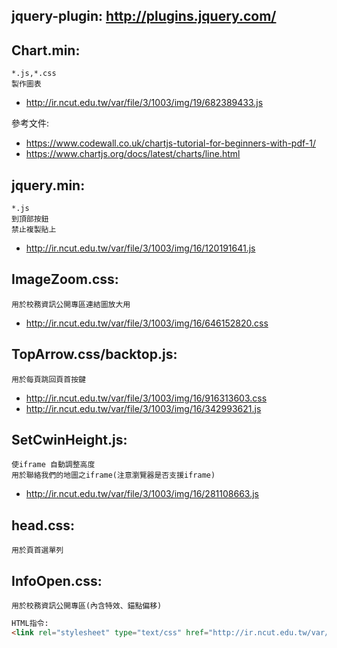 ## jquery-plugin: http://plugins.jquery.com/

## Chart.min:
```
*.js,*.css
製作圖表
```
* http://ir.ncut.edu.tw/var/file/3/1003/img/19/682389433.js
	
參考文件: 
* https://www.codewall.co.uk/chartjs-tutorial-for-beginners-with-pdf-1/
* https://www.chartjs.org/docs/latest/charts/line.html
               
## jquery.min:
```
*.js
到頂部按鈕
禁止複製貼上
```
* http://ir.ncut.edu.tw/var/file/3/1003/img/16/120191641.js

## ImageZoom.css:
```
用於校務資訊公開專區連結圖放大用
```

* http://ir.ncut.edu.tw/var/file/3/1003/img/16/646152820.css

## TopArrow.css/backtop.js:
```
用於每頁跳回頁首按鍵
```

* http://ir.ncut.edu.tw/var/file/3/1003/img/16/916313603.css
* http://ir.ncut.edu.tw/var/file/3/1003/img/16/342993621.js

## SetCwinHeight.js:
```
使iframe 自動調整高度
用於聯絡我們的地圖之iframe(注意瀏覽器是否支援iframe)
```
* http://ir.ncut.edu.tw/var/file/3/1003/img/16/281108663.js

## head.css:
```
用於頁首選單列
```

## InfoOpen.css:
```
用於校務資訊公開專區(內含特效、錨點偏移)
```
```HTML
HTML指令:
<link rel="stylesheet" type="text/css" href="http://ir.ncut.edu.tw/var/file/3/1003/img/26/510423578.css"/>
```
